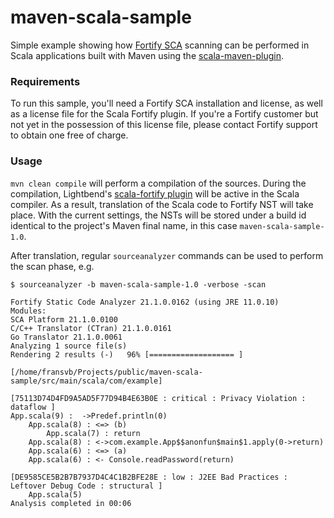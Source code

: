 # maven-scala-sample
Simple example showing how [Fortify SCA](https://www.microfocus.com/en-us/cyberres/application-security/static-code-analyzer)
scanning can be performed in Scala applications built with Maven using the 
[scala-maven-plugin](https://github.com/davidB/scala-maven-plugin).

### Requirements

To run this sample, you'll need a Fortify SCA installation and license, as well as a license file for
the Scala Fortify plugin. If you're a Fortify customer but not yet in the possession of this license file,
please contact Fortify support to obtain one free of charge.

### Usage

`mvn clean compile` will perform a compilation of the sources. During the compilation, Lightbend's
[scala-fortify plugin](https://developer.lightbend.com/docs/fortify/current/) will be active in the
Scala compiler. As a result, translation of the Scala code to Fortify NST will take place. With the
current settings, the NSTs will be stored under a build id identical to the project's Maven final
name, in this case `maven-scala-sample-1.0`.

After translation, regular `sourceanalyzer` commands can be used to perform the scan phase, e.g.

```
$ sourceanalyzer -b maven-scala-sample-1.0 -verbose -scan

Fortify Static Code Analyzer 21.1.0.0162 (using JRE 11.0.10)
Modules:
SCA Platform 21.1.0.0100
C/C++ Translator (CTran) 21.1.0.0161
Go Translator 21.1.0.0061
Analyzing 1 source file(s)
Rendering 2 results (-)   96% [=================== ]  
                                                     
[/home/fransvb/Projects/public/maven-scala-sample/src/main/scala/com/example]

[75113D74D4FD9A5AD5F77D94B4E63B0E : critical : Privacy Violation : dataflow ]
App.scala(9) :  ->Predef.println(0)
    App.scala(8) : <=> (b)
        App.scala(7) : return
    App.scala(8) : <->com.example.App$$anonfun$main$1.apply(0->return)
    App.scala(6) : <=> (a)
    App.scala(6) : <- Console.readPassword(return)

[DE9585CE5B2B7B7937D4C4C1B2BFE28E : low : J2EE Bad Practices : Leftover Debug Code : structural ]
    App.scala(5)
Analysis completed in 00:06
```
